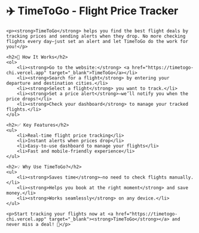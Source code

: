 <h1>✈️ TimeToGo - Flight Price Tracker</h1>
    
    <p><strong>TimeToGo</strong> helps you find the best flight deals by tracking prices and sending alerts when they drop. No more checking flights every day—just set an alert and let TimeToGo do the work for you!</p>

    <h2>🚀 How It Works</h2>
    <ol>
        <li><strong>Go to the website:</strong> <a href="https://timetogo-chi.vercel.app" target="_blank">TimeToGo</a></li>
        <li><strong>Search for a flight</strong> by entering your departure and destination cities.</li>
        <li><strong>Select a flight</strong> you want to track.</li>
        <li><strong>Set a price alert</strong>—we’ll notify you when the price drops!</li>
        <li><strong>Check your dashboard</strong> to manage your tracked flights.</li>
    </ol>

    <h2>✅ Key Features</h2>
    <ul>
        <li>Real-time flight price tracking</li>
        <li>Instant alerts when prices drop</li>
        <li>Easy-to-use dashboard to manage your flights</li>
        <li>Fast and mobile-friendly experience</li>
    </ul>

    <h2>💡 Why Use TimeToGo?</h2>
    <ul>
        <li><strong>Saves time</strong>—no need to check flights manually.</li>
        <li><strong>Helps you book at the right moment</strong> and save money.</li>
        <li><strong>Works seamlessly</strong> on any device.</li>
    </ul>

    <p>Start tracking your flights now at <a href="https://timetogo-chi.vercel.app" target="_blank"><strong>TimeToGo</strong></a> and never miss a deal! 🚀</p>
